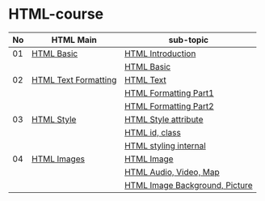 # HTML-course

| No | HTML Main  | sub-topic |
|----| ------------- | ------------- |
| 01 | [HTML Basic](https://github.com/coding-dragon/html-course/tree/master/01-html-basic)  | [HTML Introduction](https://coding-dragon.github.io/html-course/01-html-basic/html-intro.html) |
| | | [HTML Basic](https://coding-dragon.github.io/html-course/01-html-basic/html-basic.html) |
| 02 | [HTML Text Formatting](https://github.com/coding-dragon/html-course/tree/master/02-html-text-formatting) | [HTML Text](https://coding-dragon.github.io/html-course/02-html-formatting/html-text.html) |
| | | [HTML Formatting Part1 ](https://coding-dragon.github.io/html-course/02-html-formatting/html-text-formatting.html) |
| | | [HTML Formatting Part2](https://coding-dragon.github.io/html-course/02-html-formatting/html-text-formatting2.html) |
| 03 | [HTML Style](https://github.com/coding-dragon/html-course/tree/master/03-html-styles) | [HTML Style attribute](https://coding-dragon.github.io/html-course/03-html-styles/html-style-attr.html)|
| | | [HTML id, class](https://coding-dragon.github.io/html-course/03-html-styles/html-style-id-class.html) |
| | | [HTML styling internal](https://coding-dragon.github.io/html-course/03-html-styles/html-style-internal.html) |
| 04 | [HTML Images]() | [HTML Image](https://coding-dragon.github.io/html-course/04-html-images-multimedia/html-image.html)|
| | | [HTML Audio, Video, Map](https://coding-dragon.github.io/html-course/04-html-images-multimedia/html-audio-video.html) |
| | | [HTML Image Background, Picture](https://coding-dragon.github.io/html-course/04-html-images-multimedia/html-img-picture.html) |